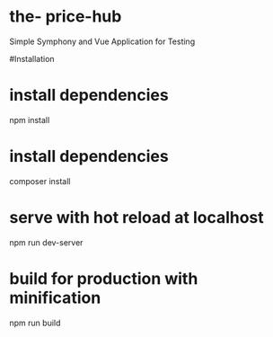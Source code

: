 # the- price-hub
Simple Symphony and Vue Application for Testing


#Installation

# install dependencies
npm install

# install dependencies
composer install

# serve with hot reload at localhost
npm run dev-server

# build for production with minification
npm run build
